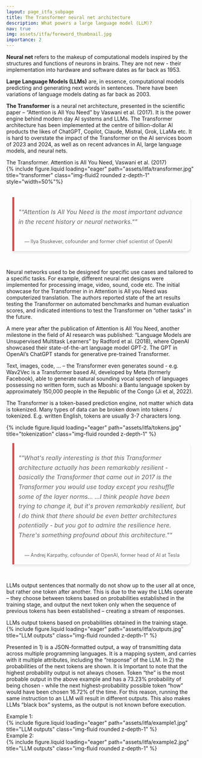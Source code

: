 ```yaml
---
layout: page_itfa_subpage
title: The Transformer neural net architecture 
description: What powers a large language model (LLM)?
nav: true
img: assets/itfa/foreword_thumbnail.jpg
importance: 2
---
```


<b>Neural net</b> refers to the makeup of computational models inspired by the structures and functions of neurons in brains. They are not new - their implementation into hardware and software dates as far back as 1953. 

<b>Large Language Models (LLMs)</b> are, in essence, computational models predicting and generating next words in sentences. There have been variations of language models dating as far back as 2003.

<b>The Transformer</b> is a neural net architecture, presented in the scientific paper – “Attention is All You Need” by Vaswani et al. (2017). It is the power engine behind modern day AI systems and LLMs. The Transformer architecture has been implemented at the centre of billion-dollar AI products the likes of ChatGPT, Copilot, Claude, Mistral, Grok, LLaMa etc. It is hard to overstate the impact of the Transformer on the AI services boom of 2023 and 2024, as well as on recent advances in AI, large language models, and neural nets.


<div class="caption">
    The Transformer. Attention is All You Need, Vaswani et al. (2017)
</div>
<div class="row">
    <div class="col-sm mt-3 mt-md-0">
        {% include figure.liquid loading="eager" path="assets/itfa/transformer.jpg" title="transformer" class="img-fluid2 rounded z-depth-1" style="width=50%"%}
    </div>
</div>

<br>

<div style="max-width: 830px; margin: 1rem auto; padding: 0 1rem;">
  <blockquote style="background-color: transparent; border-left: 5px solid #d64a4a; padding: 0.7rem; padding-bottom: 0.1rem; margin: 0; border-radius: 0 8px 8px 0; box-shadow: 0 4px 6px rgba(0, 0, 0, 0.1); transition: transform 0.2s ease-in-out;">
    <p style="font-size: 1rem; line-height: 1.6; color: inherit; font-style: italic;">"“Attention Is All You Need is the most important advance in the recent history or neural networks.""</p>
    <footer style="font-size: 0.8rem; padding: 1rem; text-align: left;">— Ilya Stuskever, cofounder and former chief scientist of OpenAI</footer>
  </blockquote>
</div>

<br>

Neural networks used to be designed for specific use cases and tailored to a specific tasks. For example, different neural net designs were implemented for processing image, video, sound, code etc. The initial showcase for the Transformer in in Attention is All you Need was computerized translation. The authors reported state of the art results testing the Transformer on automated benchmarks and human evaluation scores, and indicated intentions to test the Transformer on “other tasks” in the future.

A mere year after the publication of Attention is All You Need, another milestone in the field of AI research was published: “Language Models are Unsupervised Multitask Learners” by Radford et al. (2018), where OpenAI showcased their state-of-the-art language model GPT-2. The GPT in OpenAI’s ChatGPT stands for generative pre-trained Transformer.

Text, images, code, ... – the Transformer even generates sound - e.g. Wav2Vec is a Transformer based AI, developed by Meta (formerly Facebook), able to generate natural sounding vocal speech of languages possessing no written form, such as Mboshi: a Bantu language spoken by approximately 150,000 people in the Republic of the Congo (Ji et al, 2022). 

The Transformer is a token-based prediction engine, not matter which data is tokenized.
Many types of data can be broken down into tokens / tokenized. E.g. written English, tokens are usually 3-7 characters long.

<div class="row">
    <div class="col-sm mt-3 mt-md-0">
        {% include figure.liquid loading="eager" path="assets/itfa/tokens.jpg" title="tokenization" class="img-fluid rounded z-depth-1" %}
    </div>
</div>

<div style="max-width: 830px; margin: 1rem auto; padding: 0 1rem;">
  <blockquote style="background-color: transparent; border-left: 5px solid #d64a4a; padding: 0.7rem; padding-bottom: 0.1rem; margin: 0; border-radius: 0 8px 8px 0; box-shadow: 0 4px 6px rgba(0, 0, 0, 0.1); transition: transform 0.2s ease-in-out;">
    <p style="font-size: 1rem; line-height: 1.6; color: inherit; font-style: italic;">""What's really interesting is that this Transformer architecture actually has been remarkably resilient - basically the Transformer that came out in 2017 is the Transformer you would use today except you reshuffle some of the layer norms...
…I think people have been trying to change it, but it's proven remarkably resilient, but I do think that there should be even better architectures potentially - but you got to admire the resilience here. There's something profound about this architecture.""</p>
    <footer style="font-size: 0.8rem; padding: 1rem; text-align: left;">— Andrej Karpathy, cofounder of OpenAI, former head of AI at Tesla</footer>
  </blockquote>
</div>

<br>

LLMs output sentences that normally do not show up to the user all at once, but rather one token after another. This is due to the way the LLMs operate – they choose between tokens based on probabilities established in the training stage, and output the next token only when the sequence of previous tokens has been established – creating a stream of responses. 

<div class="caption">
    LLMs output tokens based on probabilities obtained in the training stage. 
</div>
<div class="row">
    <div class="col-sm mt-3 mt-md-0">
        {% include figure.liquid loading="eager" path="assets/itfa/outputs.jpg" title="LLM outputs" class="img-fluid rounded z-depth-1" %}
    </div>
</div>

Presented in 1) is a JSON-formatted output, a way of transmitting data across multiple programming languages. It is a mapping system, and carries with it multiple attributes, including the “response” of the LLM. In 2) the probabilities of the next tokens are shown. It is Important to note that the highest probability output is not always chosen. Token “the” is the most probable output in the above example and has a 73.23% probability of being chosen - while the next highest-probability possible token “how” would have been chosen 16.72% of the time. For this reason, running the same instruction to an LLM will result in different outputs. This also makes LLMs “black box” systems, as the output is not known before execution.

<div class="caption">
    Example 1:
</div>
<div class="row">
    <div class="col-sm mt-3 mt-md-0">
        {% include figure.liquid loading="eager" path="assets/itfa/example1.jpg" title="LLM outputs" class="img-fluid rounded z-depth-1" %}
    </div>
</div>

<div class="caption">
    Example 2:
</div>
<div class="row">
    <div class="col-sm mt-3 mt-md-0">
        {% include figure.liquid loading="eager" path="assets/itfa/example2.jpg" title="LLM outputs" class="img-fluid rounded z-depth-1" %}
    </div>
</div>

<br>